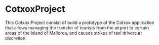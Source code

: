 # CotxoxProject
This Cotxox Project consist of build a prototype of the Cotxox application that allows managing the transfer of tourists from the airport to certain areas of the island of Mallorca, and causes strikes of taxi drivers at discretion.
